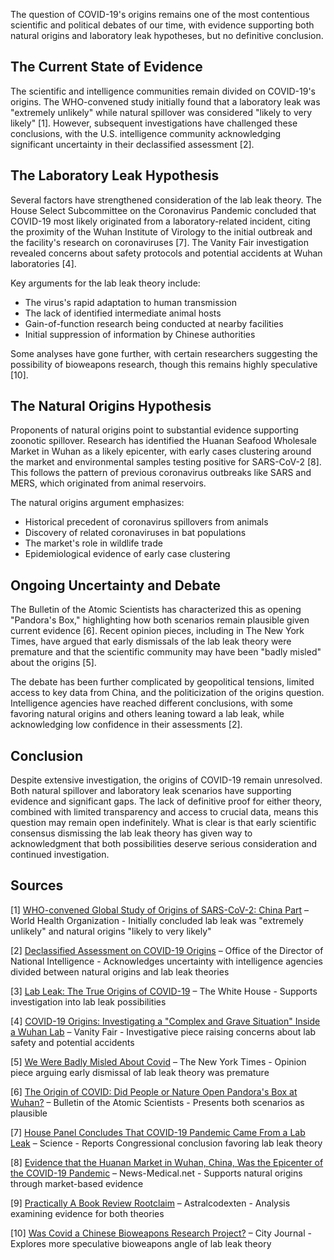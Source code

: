 The question of COVID-19's origins remains one of the most contentious scientific and political debates of our time, with evidence supporting both natural origins and laboratory leak hypotheses, but no definitive conclusion.

## The Current State of Evidence

The scientific and intelligence communities remain divided on COVID-19's origins. The WHO-convened study initially found that a laboratory leak was "extremely unlikely" while natural spillover was considered "likely to very likely" [1]. However, subsequent investigations have challenged these conclusions, with the U.S. intelligence community acknowledging significant uncertainty in their declassified assessment [2].

## The Laboratory Leak Hypothesis

Several factors have strengthened consideration of the lab leak theory. The House Select Subcommittee on the Coronavirus Pandemic concluded that COVID-19 most likely originated from a laboratory-related incident, citing the proximity of the Wuhan Institute of Virology to the initial outbreak and the facility's research on coronaviruses [7]. The Vanity Fair investigation revealed concerns about safety protocols and potential accidents at Wuhan laboratories [4].

Key arguments for the lab leak theory include:
- The virus's rapid adaptation to human transmission
- The lack of identified intermediate animal hosts
- Gain-of-function research being conducted at nearby facilities
- Initial suppression of information by Chinese authorities

Some analyses have gone further, with certain researchers suggesting the possibility of bioweapons research, though this remains highly speculative [10].

## The Natural Origins Hypothesis

Proponents of natural origins point to substantial evidence supporting zoonotic spillover. Research has identified the Huanan Seafood Wholesale Market in Wuhan as a likely epicenter, with early cases clustering around the market and environmental samples testing positive for SARS-CoV-2 [8]. This follows the pattern of previous coronavirus outbreaks like SARS and MERS, which originated from animal reservoirs.

The natural origins argument emphasizes:
- Historical precedent of coronavirus spillovers from animals
- Discovery of related coronaviruses in bat populations
- The market's role in wildlife trade
- Epidemiological evidence of early case clustering

## Ongoing Uncertainty and Debate

The Bulletin of the Atomic Scientists has characterized this as opening "Pandora's Box," highlighting how both scenarios remain plausible given current evidence [6]. Recent opinion pieces, including in The New York Times, have argued that early dismissals of the lab leak theory were premature and that the scientific community may have been "badly misled" about the origins [5].

The debate has been further complicated by geopolitical tensions, limited access to key data from China, and the politicization of the origins question. Intelligence agencies have reached different conclusions, with some favoring natural origins and others leaning toward a lab leak, while acknowledging low confidence in their assessments [2].

## Conclusion

Despite extensive investigation, the origins of COVID-19 remain unresolved. Both natural spillover and laboratory leak scenarios have supporting evidence and significant gaps. The lack of definitive proof for either theory, combined with limited transparency and access to crucial data, means this question may remain open indefinitely. What is clear is that early scientific consensus dismissing the lab leak theory has given way to acknowledgment that both possibilities deserve serious consideration and continued investigation.

## Sources

[1] [WHO-convened Global Study of Origins of SARS-CoV-2: China Part](https://apps.who.org/gb/COVID-19/pdf_files/2021/28_03/20210328-%20Full%20report.pdf) – World Health Organization - Initially concluded lab leak was "extremely unlikely" and natural origins "likely to very likely"

[2] [Declassified Assessment on COVID-19 Origins](https://www.dni.gov/files/ODNI/documents/assessments/Declassified-Assessment-on-COVID-19-Origins.pdf) – Office of the Director of National Intelligence - Acknowledges uncertainty with intelligence agencies divided between natural origins and lab leak theories

[3] [Lab Leak: The True Origins of COVID-19](https://www.whitehouse.gov/lab-leak-true-origins-of-covid-19/) – The White House - Supports investigation into lab leak possibilities

[4] [COVID-19 Origins: Investigating a "Complex and Grave Situation" Inside a Wuhan Lab](https://www.vanityfair.com/news/2022/10/covid-origins-investigation-wuhan-lab) – Vanity Fair - Investigative piece raising concerns about lab safety and potential accidents

[5] [We Were Badly Misled About Covid](https://www.nytimes.com/2025/03/16/opinion/covid-pandemic-lab-leak.html) – The New York Times - Opinion piece arguing early dismissal of lab leak theory was premature

[6] [The Origin of COVID: Did People or Nature Open Pandora's Box at Wuhan?](https://thebulletin.org/2021/05/the-origin-of-covid-did-people-or-nature-open-pandoras-box-at-wuhan/) – Bulletin of the Atomic Scientists - Presents both scenarios as plausible

[7] [House Panel Concludes That COVID-19 Pandemic Came From a Lab Leak](https://www.science.org/content/article/house-panel-concludes-covid-19-pandemic-came-lab-leak) – Science - Reports Congressional conclusion favoring lab leak theory

[8] [Evidence that the Huanan Market in Wuhan, China, Was the Epicenter of the COVID-19 Pandemic](https://www.news-medical.net/news/20220728/Evidence-that-the-Huanan-market-in-Wuhan-China-was-the-epicenter-of-the-COVID-19-pandemic.aspx) – News-Medical.net - Supports natural origins through market-based evidence

[9] [Practically A Book Review Rootclaim](https://www.astralcodexten.com/p/practically-a-book-review-rootclaim) – Astralcodexten - Analysis examining evidence for both theories

[10] [Was Covid a Chinese Bioweapons Research Project?](https://www.city-journal.org/article/robert-kadlec-covid-19-pandemic-report-bioweapons) – City Journal - Explores more speculative bioweapons angle of lab leak theory